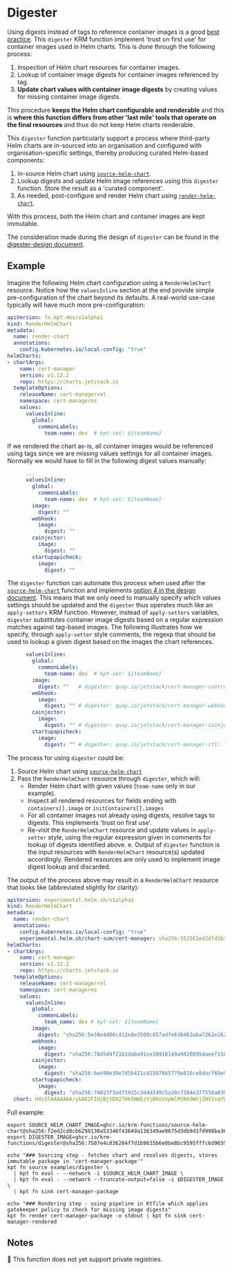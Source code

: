 # Digester

Using digests instead of tags to reference container images is a good
[best
practice](https://medium.com/@michael.vittrup.larsen/why-we-should-use-latest-tag-on-container-images-fc0266877ab5). This
`digester` KRM function implement 'trust on first use' for container
images used in Helm charts. This is done through the following
process:

1. Inspection of Helm chart resources for container images.
2. Lookup of container image digests for container images referenced by tag.
3. **Update chart values with container image digests** by creating values for missing container image digests.

This procedure **keeps the Helm chart configurable and renderable** and
this is **where this function differs from other 'last mile' tools that
operate on the final resources** and thus do not keep Helm charts
renderable.

This `digester` function particularly support a process where
third-party Helm charts are in-sourced into an organisation and
configured with organisation-specific settings, thereby producing
curated Helm-based components:

1. In-source Helm chart using [`source-helm-chart`](source-helm-chart.md).
2. Lookup digests and update Helm image references using this `digester` function. Store the result as a 'curated component'.
3. As needed, post-configure and render Helm chart using [`render-helm-chart`](render-helm-chart.md).

With this process, both the Helm chart and container images are kept
immutable.

The consideration made during the design of `digester` can be found in
the [digester-design document](digester-design.md).

## Example

Imagine the following Helm chart configuration using a
`RenderHelmChart` resource. Notice how the `valuesInline` section at
the end provide simple pre-configuration of the chart beyond its
defaults. A real-world use-case typically will have much more
pre-configuration:

```yaml
apiVersion: fn.kpt.dev/v1alpha1
kind: RenderHelmChart
metadata:
  name: render-chart
  annotations:
    config.kubernetes.io/local-config: "true"
helmCharts:
- chartArgs:
    name: cert-manager
    version: v1.12.2
    repo: https://charts.jetstack.io
  templateOptions:
    releaseName: cert-managerrel
    namespace: cert-managerns
    values:
      valuesInline:
        global:
          commonLabels:
            team-name: dev  # kpt-set: ${teamName}
```

If we rendered the chart as-is, all container images would be
referenced using tags since we are missing values settings for all
container images. Normally we would have to fill in the following
digest values manually:

```yaml
      ...
      valuesInline:
        global:
          commonLabels:
            team-name: dev  # kpt-set: ${teamName}
        image:
          digest: ""
        webhook:
          image:
            digest: ""
        cainjector:
          image:
            digest: ""
        startupapicheck:
          image:
            digest: ""
```

The `digester` function can automate this process when used after the
[`source-helm-chart`](source-helm-chart.md) function and implements
[option 4 in the design document](digester-design.md). This means that
we only need to manually specify which values settings should be
updated and the `digester` thus operates much like an `apply-setters`
KRM function. However, instead of `apply-setters` variables,
`digester` substitutes container image digests based on a regular
expression matches against tag-based images. The following illustrates
how we specify, through `apply-setter` style comments, the regexp that
should be used to lookup a given digest based on the images the chart
references.

```yaml
      valuesInline:
        global:
          commonLabels:
            team-name: dev  # kpt-set: ${teamName}
        image:
          digest: ""   # digester: quay.io/jetstack/cert-manager-controller:.*
        webhook:
          image:
            digest: "" # digester: quay.io/jetstack/cert-manager-webhook:.*
        cainjector:
          image:
            digest: "" # digester: quay.io/jetstack/cert-manager-cainjector:.*
        startupapicheck:
          image:
            digest: "" # digester: quay.io/jetstack/cert-manager-ctl:.*
```

The process for using `digester` could be:

1. Source Helm chart using [`source-helm-chart`](source-helm-chart.md)
2. Pass the `RenderHelmChart` resource through `digester`, which will:
   - Render Helm chart with given values (`team-name` only in our example).
   - Inspect all rendered resources for fields ending with `containers[].image` or `initContainers[].images`
   - For all container images not already using digests, resolve tags to digests. This implements 'trust on first use'.
   - Re-visit the `RenderHelmChart` resource and update values in `apply-setter` style, using the regular expression given in comments for lookup of digests identified above.
  e. Output of `digester` function is the input resources with `RenderHelmChart` resource(s) updated accordingly. Rendered resources are only used to implement image digest lookup and discarded.

The output of the process above may result in a `RenderHelmChart`
resource that looks like (abbreviated slightly for clarity):

```yaml
apiVersion: experimental.helm.sh/v1alpha1
kind: RenderHelmChart
metadata:
  name: render-chart
  annotations:
    config.kubernetes.io/local-config: "true"
    experimental.helm.sh/chart-sum/cert-manager: sha256:552561ed2dfd3b36553934327034d1dd58ead06b0166eb3eb29c7ad3ca0b8248
helmCharts:
- chartArgs:
    name: cert-manager
    version: v1.12.2
    repo: https://charts.jetstack.io
  templateOptions:
    releaseName: cert-managerrel
    namespace: cert-managerns
    values:
      valuesInline:
        global:
          commonLabels:
            team_name: dev # kpt-set: ${teamName}
        image:
          digest: "sha256:5e38e4d06c412e8e3500c857adfe636463aba7261e262b386e12dc4333109a63" # digester: quay.io/jetstack/cert-manager-controller:.*
        webhook:
          image:
            digest: "sha256:78d5d4f21b1daba91ce38918149a9420895daeef15884bb2dccc9ea3178fac78" # digester: quay.io/jetstack/cert-manager-webhook:.*
        cainjector:
          image:
            digest: "sha256:bee98e39e7d5b421c41507665779e816ce8dacf69e9feb3e28b1110391c710c6" # digester: quay.io/jetstack/cert-manager-cainjector:.*
        startupapicheck:
          image:
            digest: "sha256:74023f3ad71915c3d4d249c5a20c7384e377558a030055215e8aeff5112aab4b" # digester: quay.io/jetstack/cert-manager-ctl:.*
  chart: H4sIFAAAAAAA/ykAK2FIUjBjSE02THk5NWIzVjBkUzVpWlM5Nk9WVjZNV2xqYW5keVRRbz1IZWxtAOz9...OY8SOAB6CAA=
```

Full example:

```shell
export SOURCE_HELM_CHART_IMAGE=ghcr.io/krm-functions/source-helm-chart@sha256:f2ed2cd8cb6298130a53346f43649a136349ae9675d3db9d1fd998ba36cb16bd
export DIGESTER_IMAGE=ghcr.io/krm-functions/digester@sha256:7507e4c036204f7d1b9635b6e0be8bc9595fffc6d96599444aa86765f660af16

echo "### Sourcing step - fetches chart and resolves digests, stores immutable package in 'cert-manager-package'"
kpt fn source examples/digester \
  | kpt fn eval - --network -i $SOURCE_HELM_CHART_IMAGE \
  | kpt fn eval - --network --truncate-output=false -i $DIGESTER_IMAGE \
  | kpt fn sink cert-manager-package

echo "### Rendering step - using pipeline in Ktfile which applies gatekeeper policy to check for missing image digests"
kpt fn render cert-manager-package -o stdout | kpt fn sink cert-manager-rendered
```

## Notes

:construction: This function does not yet support private registries.
